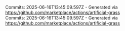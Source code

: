 Commits: 2025-06-16T13:45:09.597Z - Generated via https://github.com/marketplace/actions/artificial-grass
<br>
Commits: 2025-06-16T13:45:09.597Z - Generated via https://github.com/marketplace/actions/artificial-grass
<br>
